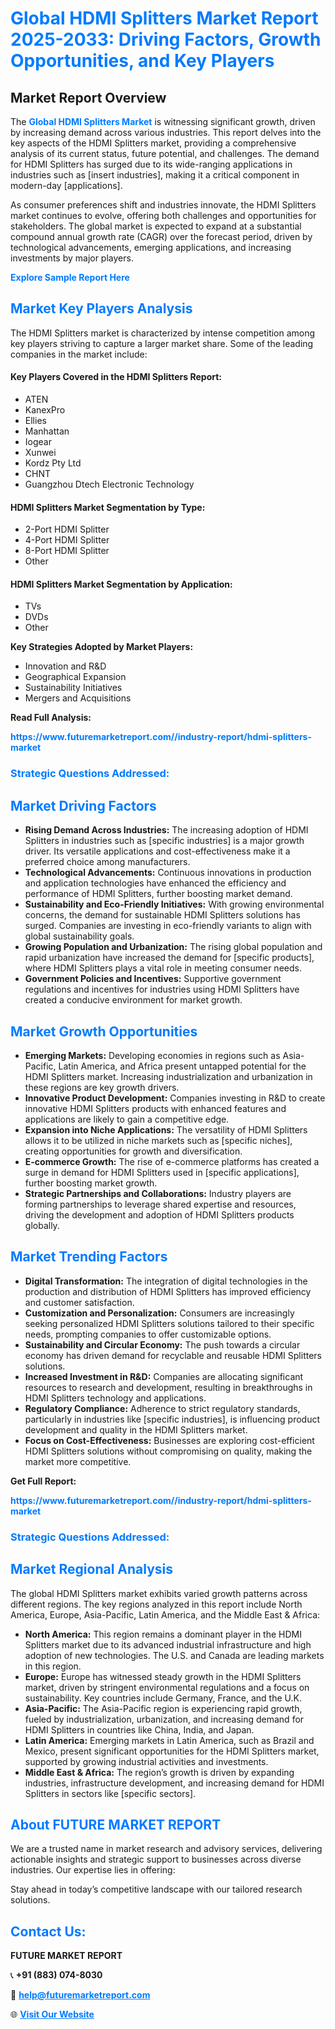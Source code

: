 <h1 style="color: #007BFF;">Global HDMI Splitters Market Report 2025-2033: Driving Factors, Growth Opportunities, and Key Players</h1>

<section id="overview">
<h2>Market Report Overview</h2>
<p>The <a href="https://www.futuremarketreport.com//industry-report/hdmi-splitters-market" style="color: #007BFF; text-decoration: none;"><strong>Global HDMI Splitters Market</strong></a> is witnessing significant growth, driven by increasing demand across various industries. This report delves into the key aspects of the HDMI Splitters market, providing a comprehensive analysis of its current status, future potential, and challenges. The demand for HDMI Splitters has surged due to its wide-ranging applications in industries such as [insert industries], making it a critical component in modern-day [applications].</p>
<p>As consumer preferences shift and industries innovate, the HDMI Splitters market continues to evolve, offering both challenges and opportunities for stakeholders. The global market is expected to expand at a substantial compound annual growth rate (CAGR) over the forecast period, driven by technological advancements, emerging applications, and increasing investments by major players.</p>
</section>

<section id="overview">
<p><a href="https://www.futuremarketreport.com//request-sample/reportId=82542" style="color: #007BFF; text-decoration: none;"><strong>Explore Sample Report Here</strong></a></p>
</section>

<section id="key-players">
<h2 style="color: #007BFF;">Market Key Players Analysis</h2>
<p>The HDMI Splitters market is characterized by intense competition among key players striving to capture a larger market share. Some of the leading companies in the market include:</p>
<h4>Key Players Covered in the HDMI Splitters Report:</h4>
<ul><li>ATEN</li><li>KanexPro</li><li>Ellies</li><li>Manhattan</li><li>Iogear</li><li>Xunwei</li><li>Kordz Pty Ltd</li><li>CHNT</li><li>Guangzhou Dtech Electronic Technology</li></ul>
<h4>HDMI Splitters Market Segmentation by Type:</h4>
<ul><li>2-Port HDMI Splitter</li><li>4-Port HDMI Splitter</li><li>8-Port HDMI Splitter</li><li>Other</li></ul>

<h4>HDMI Splitters Market Segmentation by Application:</h4>
<ul><li>TVs</li><li>DVDs</li><li>Other</li></ul>
<p><strong>Key Strategies Adopted by Market Players:</strong></p>
<ul>
<li>Innovation and R&D</li>
<li>Geographical Expansion</li>
<li>Sustainability Initiatives</li>
<li>Mergers and Acquisitions</li>
</ul>
</section>

<section>
<p><strong>Read Full Analysis: </strong></p><a href="https://www.futuremarketreport.com//industry-report/hdmi-splitters-market" style="color: #007BFF; text-decoration: none;"><strong>https://www.futuremarketreport.com//industry-report/hdmi-splitters-market</strong></a>
<h3 style="color: #007BFF;">Strategic Questions Addressed:</h3>
</section>

<section id="driving-factors">
<h2 style="color: #007BFF;">Market Driving Factors</h2>
<ul>
<li><strong>Rising Demand Across Industries:</strong> The increasing adoption of HDMI Splitters in industries such as [specific industries] is a major growth driver. Its versatile applications and cost-effectiveness make it a preferred choice among manufacturers.</li>
<li><strong>Technological Advancements:</strong> Continuous innovations in production and application technologies have enhanced the efficiency and performance of HDMI Splitters, further boosting market demand.</li>
<li><strong>Sustainability and Eco-Friendly Initiatives:</strong> With growing environmental concerns, the demand for sustainable HDMI Splitters solutions has surged. Companies are investing in eco-friendly variants to align with global sustainability goals.</li>
<li><strong>Growing Population and Urbanization:</strong> The rising global population and rapid urbanization have increased the demand for [specific products], where HDMI Splitters plays a vital role in meeting consumer needs.</li>
<li><strong>Government Policies and Incentives:</strong> Supportive government regulations and incentives for industries using HDMI Splitters have created a conducive environment for market growth.</li>
</ul>
</section>

<section id="growth-opportunities">
<h2 style="color: #007BFF;">Market Growth Opportunities</h2>
<ul>
<li><strong>Emerging Markets:</strong> Developing economies in regions such as Asia-Pacific, Latin America, and Africa present untapped potential for the HDMI Splitters market. Increasing industrialization and urbanization in these regions are key growth drivers.</li>
<li><strong>Innovative Product Development:</strong> Companies investing in R&D to create innovative HDMI Splitters products with enhanced features and applications are likely to gain a competitive edge.</li>
<li><strong>Expansion into Niche Applications:</strong> The versatility of HDMI Splitters allows it to be utilized in niche markets such as [specific niches], creating opportunities for growth and diversification.</li>
<li><strong>E-commerce Growth:</strong> The rise of e-commerce platforms has created a surge in demand for HDMI Splitters used in [specific applications], further boosting market growth.</li>
<li><strong>Strategic Partnerships and Collaborations:</strong> Industry players are forming partnerships to leverage shared expertise and resources, driving the development and adoption of HDMI Splitters products globally.</li>
</ul>
</section>

<section id="trending-factors">
<h2 style="color: #007BFF;">Market Trending Factors</h2>
<ul>
<li><strong>Digital Transformation:</strong> The integration of digital technologies in the production and distribution of HDMI Splitters has improved efficiency and customer satisfaction.</li>
<li><strong>Customization and Personalization:</strong> Consumers are increasingly seeking personalized HDMI Splitters solutions tailored to their specific needs, prompting companies to offer customizable options.</li>
<li><strong>Sustainability and Circular Economy:</strong> The push towards a circular economy has driven demand for recyclable and reusable HDMI Splitters solutions.</li>
<li><strong>Increased Investment in R&D:</strong> Companies are allocating significant resources to research and development, resulting in breakthroughs in HDMI Splitters technology and applications.</li>
<li><strong>Regulatory Compliance:</strong> Adherence to strict regulatory standards, particularly in industries like [specific industries], is influencing product development and quality in the HDMI Splitters market.</li>
<li><strong>Focus on Cost-Effectiveness:</strong> Businesses are exploring cost-efficient HDMI Splitters solutions without compromising on quality, making the market more competitive.</li>
</ul>
</section>

<section>
<p><strong>Get Full Report: </strong></p><a href="https://www.futuremarketreport.com//industry-report/hdmi-splitters-market" style="color: #007BFF; text-decoration: none;"><strong>https://www.futuremarketreport.com//industry-report/hdmi-splitters-market</strong></a>
<h3 style="color: #007BFF;">Strategic Questions Addressed:</h3>
</section>


<section id="regional-analysis">
<h2 style="color: #007BFF;">Market Regional Analysis</h2>
<p>The global HDMI Splitters market exhibits varied growth patterns across different regions. The key regions analyzed in this report include North America, Europe, Asia-Pacific, Latin America, and the Middle East & Africa:</p>
<ul>
<li><strong>North America:</strong> This region remains a dominant player in the HDMI Splitters market due to its advanced industrial infrastructure and high adoption of new technologies. The U.S. and Canada are leading markets in this region.</li>
<li><strong>Europe:</strong> Europe has witnessed steady growth in the HDMI Splitters market, driven by stringent environmental regulations and a focus on sustainability. Key countries include Germany, France, and the U.K.</li>
<li><strong>Asia-Pacific:</strong> The Asia-Pacific region is experiencing rapid growth, fueled by industrialization, urbanization, and increasing demand for HDMI Splitters in countries like China, India, and Japan.</li>
<li><strong>Latin America:</strong> Emerging markets in Latin America, such as Brazil and Mexico, present significant opportunities for the HDMI Splitters market, supported by growing industrial activities and investments.</li>
<li><strong>Middle East & Africa:</strong> The region’s growth is driven by expanding industries, infrastructure development, and increasing demand for HDMI Splitters in sectors like [specific sectors].</li>
</ul>
</section>

<footer>
<h2 style="color: #007BFF;">About FUTURE MARKET REPORT</h2>
<p>We are a trusted name in market research and advisory services, delivering actionable insights and strategic support to businesses across diverse industries. Our expertise lies in offering:</p>

<p>Stay ahead in today’s competitive landscape with our tailored research solutions.</p>

<h2 style="color: #007BFF;">Contact Us:</h2>
<p><strong>FUTURE MARKET REPORT</strong></p>
<p>📞 <strong>+91 (883) 074-8030</strong></p>
<p>📧 <strong><a href="mailto:help@futuremarketreport.com" style="color: #007BFF;">help@futuremarketreport.com</a></strong></p>
<p>🌐 <strong><a href="https://www.futuremarketreport.com/" style="color: #007BFF;">Visit Our Website</a></strong></p>
</footer>